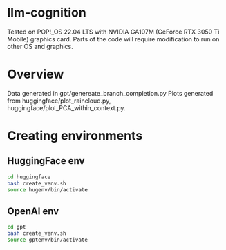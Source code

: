 # llm-cognition
Tested on POP!\_OS 22.04 LTS with NVIDIA GA107M (GeForce RTX 3050 Ti Mobile) graphics card.
Parts of the code will require modification to run on other OS and graphics. 

# Overview
Data generated in gpt/genereate\_branch\_completion.py
Plots generated from huggingface/plot\_raincloud.py, huggingface/plot\_PCA\_within\_context.py.

# Creating environments

## HuggingFace env
```bash
cd huggingface
bash create_venv.sh
source hugenv/bin/activate
```

## OpenAI env
```bash
cd gpt
bash create_venv.sh
source gptenv/bin/activate
```
